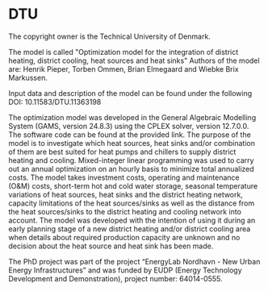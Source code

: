 # DTU
The copyright owner is the Technical University of Denmark.

The model is called "Optimization model for the integration of district heating, district cooling, heat sources and heat sinks"
Authors of the model are: Henrik Pieper, Torben Ommen, Brian Elmegaard and Wiebke Brix Markussen.

Input data and description of the model can be found under the following DOI: 10.11583/DTU.11363198

The optimization model was developed in the General Algebraic Modelling System (GAMS, version 24.8.3) using the CPLEX solver, version 12.7.0.0. The software code can be found at the provided link. 
The purpose of the model is to investigate which heat sources, heat sinks and/or combination of them are best suited for heat pumps and chillers to supply district heating and cooling. Mixed-integer linear programming was used to carry out an annual optimization on an hourly basis to minimize total annualized costs.
The model takes investment costs, operating and maintenance (O&M) costs, short-term hot and cold water storage, seasonal temperature variations of heat sources, heat sinks and the district heating network, capacity limitations of the heat sources/sinks as well as the distance from the heat sources/sinks to the district heating and cooling network into account.
The model was developed with the intention of using it during an early planning stage of a new district heating and/or district cooling area when details about required production capacity are unknown and no decision about the heat source and heat sink has been made.

The PhD project was part of the project “EnergyLab Nordhavn - New Urban Energy Infrastructures” and was funded by EUDP (Energy Technology Development and Demonstration), project number: 64014-0555.
